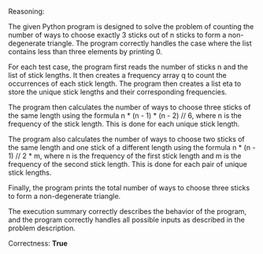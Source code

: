 Reasoning:

The given Python program is designed to solve the problem of counting the number of ways to choose exactly 3 sticks out of n sticks to form a non-degenerate triangle. The program correctly handles the case where the list contains less than three elements by printing 0.

For each test case, the program first reads the number of sticks n and the list of stick lengths. It then creates a frequency array q to count the occurrences of each stick length. The program then creates a list eta to store the unique stick lengths and their corresponding frequencies.

The program then calculates the number of ways to choose three sticks of the same length using the formula n * (n - 1) * (n - 2) // 6, where n is the frequency of the stick length. This is done for each unique stick length.

The program also calculates the number of ways to choose two sticks of the same length and one stick of a different length using the formula n * (n - 1) // 2 * m, where n is the frequency of the first stick length and m is the frequency of the second stick length. This is done for each pair of unique stick lengths.

Finally, the program prints the total number of ways to choose three sticks to form a non-degenerate triangle.

The execution summary correctly describes the behavior of the program, and the program correctly handles all possible inputs as described in the problem description.

Correctness: **True**